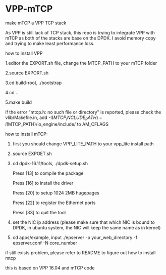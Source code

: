 # VPP-mTCP
make mTCP a VPP TCP stack

As VPP is still lack of TCP stack, this repo is trying to integrate VPP with mTCP as both of the stacks are base on the DPDK. 
I avoid memory copy and trying to make least performance loss.

how to install VPP

1.editor the EXPORT.sh file, change the MTCP_PATH to your mTCP folder

2.source EXPORT.sh

3.cd build-root, ./bootstrap

4.cd ..

5.make build


if the error "mtcp.h: no such file or directory" is reported, please check the vlib/Makefile.in, add -I$(MTCP_INCLUDE_PATH) -I$(MTCP_PATH)/io_engine/include/ to AM_CFLAGS

how to install mTCP:

1. first you should change VPP_LITE_PATH to your vpp_lite install path

2. source EXPOET.sh

3. cd dpdk-16.11/tools, ./dpdk-setup.sh

   Press [13] to compile the package
   
   Press [16] to install the driver
   
   Press [20] to setup 1024 2MB hugepages
   
   Press [22] to register the Ethernet ports
   
   Press [33] to quit the tool
   
4. set the NIC ip address (please make sure that which NIC is bound to DPDK, in    ubuntu system, the NIC will keep the same name as in kernel)

5. cd apps/example, input ./epserver -p your_web_directory -f epserver.conf -N core_number


if still exists problem, please refer to README to figure out how to install mtcp

this is based on VPP 16.04 and mTCP code
